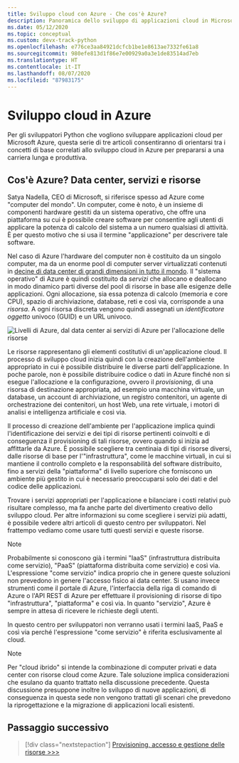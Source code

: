 ```yaml
---
title: Sviluppo cloud con Azure - Che cos'è Azure?
description: Panoramica dello sviluppo di applicazioni cloud in Microsoft Azure, a partire dalla correlazione tra data center, servizi e risorse.
ms.date: 05/12/2020
ms.topic: conceptual
ms.custom: devx-track-python
ms.openlocfilehash: e776ce3aa84921dcfcb1be1e8613ae7332fe61a8
ms.sourcegitcommit: 980efe813d1f86e7e00929a0a3e1de83514ad7eb
ms.translationtype: HT
ms.contentlocale: it-IT
ms.lasthandoff: 08/07/2020
ms.locfileid: "87983175"
---
```

# <a name="cloud-development-on-azure"></a>Sviluppo cloud in Azure

Per gli sviluppatori Python che vogliono sviluppare applicazioni cloud per Microsoft Azure, questa serie di tre articoli consentiranno di orientarsi tra i concetti di base correlati allo sviluppo cloud in Azure per prepararsi a una carriera lunga e produttiva.

## <a name="what-is-azure-data-centers-services-and-resources"></a>Cos'è Azure? Data center, servizi e risorse

Satya Nadella, CEO di Microsoft, si riferisce spesso ad Azure come "computer del mondo". Un computer, come è noto, è un insieme di componenti hardware gestiti da un sistema operativo, che offre una piattaforma su cui è possibile creare software per consentire agli utenti di applicare la potenza di calcolo del sistema a un numero qualsiasi di attività. È per questo motivo che si usa il termine "applicazione" per descrivere tale software.

Nel caso di Azure l'hardware del computer non è costituito da un singolo computer, ma da un enorme pool di computer server virtualizzati contenuti in [decine di data center di grandi dimensioni in tutto il mondo](https://azure.microsoft.com/global-infrastructure/regions/). Il "sistema operativo" di Azure è quindi costituito da *servizi* che allocano e deallocano in modo dinamico parti diverse del pool di risorse in base alle esigenze delle applicazioni. Ogni allocazione, sia essa potenza di calcolo (memoria e core CPU), spazio di archiviazione, database, reti e così via, corrisponde a una *risorsa*. A ogni risorsa discreta vengono quindi assegnati un *identificatore oggetto* univoco (GUID) e un URL univoco.

![Livelli di Azure, dal data center ai servizi di Azure per l'allocazione delle risorse](media/cloud-development/azure-layers.png)

Le risorse rappresentano gli elementi costitutivi di un'applicazione cloud. Il processo di sviluppo cloud inizia quindi con la creazione dell'ambiente appropriato in cui è possibile distribuire le diverse parti dell'applicazione. In poche parole, non è possibile distribuire codice o dati in Azure finché non si esegue l'allocazione e la configurazione, ovvero il *provisioning*, di una risorsa di destinazione appropriata, ad esempio una macchina virtuale, un database, un account di archiviazione, un registro contenitori, un agente di orchestrazione dei contenitori, un host Web, una rete virtuale, i motori di analisi e intelligenza artificiale e così via.

Il processo di creazione dell'ambiente per l'applicazione implica quindi l'identificazione dei servizi e dei tipi di risorse pertinenti coinvolti e di conseguenza il provisioning di tali risorse, ovvero quando si inizia ad affittarle da Azure. È possibile scegliere tra centinaia di tipi di risorse diversi, dalle risorse di base per l'"infrastruttura", come le macchine virtuali, in cui si mantiene il controllo completo e la responsabilità del software distribuito, fino a servizi della "piattaforma" di livello superiore che forniscono un ambiente più gestito in cui è necessario preoccuparsi solo dei dati e del codice delle applicazioni.

Trovare i servizi appropriati per l'applicazione e bilanciare i costi relativi può risultare complesso, ma fa anche parte del divertimento creativo dello sviluppo cloud. Per altre informazioni su come scegliere i servizi più adatti, è possibile vedere altri articoli di questo centro per sviluppatori. Nel frattempo vediamo come usare tutti questi servizi e queste risorse.

> [!NOTE]
> Probabilmente si conoscono già i termini "IaaS" (infrastruttura distribuita come servizio), "PaaS" (piattaforma distribuita come servizio) e così via. L'espressione "come servizio" indica proprio che in genere queste soluzioni non prevedono in genere l'accesso fisico ai data center. Si usano invece strumenti come il portale di Azure, l'interfaccia della riga di comando di Azure o l'API REST di Azure per effettuare il provisioning di risorse di tipo "infrastruttura", "piattaforma" e così via. In quanto "servizio", Azure è sempre in attesa di ricevere le richieste degli utenti.
>
> In questo centro per sviluppatori non verranno usati i termini IaaS, PaaS e così via perché l'espressione "come servizio" è riferita esclusivamente al cloud.

> [!NOTE]
> Per "cloud ibrido" si intende la combinazione di computer privati e data center con risorse cloud come Azure. Tale soluzione implica considerazioni che esulano da quanto trattato nella discussione precedente. Questa discussione presuppone inoltre lo sviluppo di nuove applicazioni, di conseguenza in questa sede non vengono trattati gli scenari che prevedono la riprogettazione e la migrazione di applicazioni locali esistenti.

## <a name="next-step"></a>Passaggio successivo

> [!div class="nextstepaction"]
> [Provisioning, accesso e gestione delle risorse >>>](cloud-development-provisioning.md)
